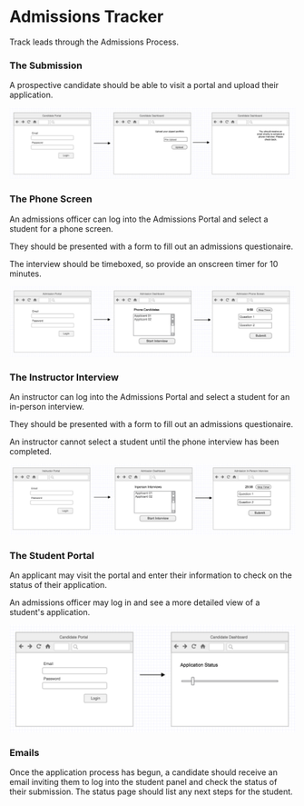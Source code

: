 # Admissions Tracker

Track leads through the Admissions Process.

### The Submission

A prospective candidate should be able to visit a portal and upload their application.

![:image](diagrams_v2/admission_01.png)

### The Phone Screen

An admissions officer can log into the Admissions Portal and select a student for a phone screen.

They should be presented with a form to fill out an admissions questionaire.

The interview should be timeboxed, so provide an onscreen timer for 10 minutes.

![:image](diagrams_v2/admission_02.png)

### The Instructor Interview

An instructor can log into the Admissions Portal and select a student for an in-person interview.

They should be presented with a form to fill out an admissions questionaire.

An instructor cannot select a student until the phone interview has been completed.

![:image](diagrams_v2/admission_03.png)

### The Student Portal

An applicant may visit the portal and enter their information to check on the status of their application.

An admissions officer may log in and see a more detailed view of a student's application.

![:image](diagrams_v2/admission_04.png)

### Emails

Once the application process has begun, a candidate should receive an email inviting them to log into the student panel and check the status of their submission. The status page should list any next steps for the student.
